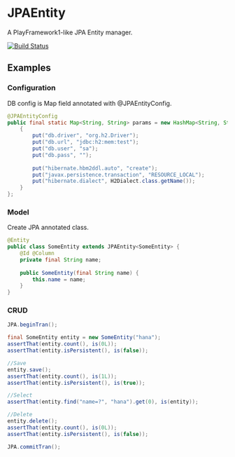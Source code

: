 

# JPAEntity

A PlayFramework1-like JPA Entity manager.

[![Build Status](https://travis-ci.org/asufana/JPAEntity.svg?branch=master)](https://travis-ci.org/asufana/JPAEntity)


## Examples

### Configuration

DB config is Map field annotated with @JPAEntityConfig.

```java
@JPAEntityConfig
public final static Map<String, String> params = new HashMap<String, String>() {
    {
        put("db.driver", "org.h2.Driver");
        put("db.url", "jdbc:h2:mem:test");
        put("db.user", "sa");
        put("db.pass", "");
        
        put("hibernate.hbm2ddl.auto", "create");
        put("javax.persistence.transaction", "RESOURCE_LOCAL");
        put("hibernate.dialect", H2Dialect.class.getName());
    }
};
```

### Model

Create JPA annotated class.

```java
@Entity
public class SomeEntity extends JPAEntity<SomeEntity> {
    @Id @Column
    private final String name;
    
    public SomeEntity(final String name) {
        this.name = name;
    }
}
```

### CRUD

```java
JPA.beginTran();

final SomeEntity entity = new SomeEntity("hana");
assertThat(entity.count(), is(0L));
assertThat(entity.isPersistent(), is(false));

//Save
entity.save();
assertThat(entity.count(), is(1L));
assertThat(entity.isPersistent(), is(true));

//Select
assertThat(entity.find("name=?", "hana").get(0), is(entity));

//Delete
entity.delete();
assertThat(entity.count(), is(0L));
assertThat(entity.isPersistent(), is(false));

JPA.commitTran();
```

